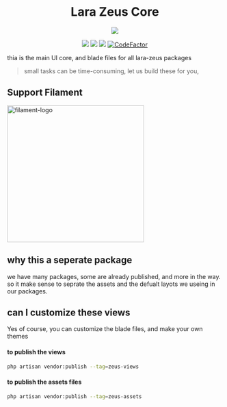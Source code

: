 <h1 align="center">Lara Zeus Core</h1>

<p align="center">
<a href="https://larazeus.com"><img src="https://larazeus.com/images/core-docs.png" /></a>
</p>

<p align="center">
<a href="https://packagist.org/packages/lara-zeus/core"><img src="https://img.shields.io/packagist/v/lara-zeus/core?style=flat-square" /></a>
<a href="https://packagist.org/packages/lara-zeus/core"><img src="https://img.shields.io/packagist/dt/lara-zeus/core?style=flat-square" /></a>
<a href="https://github.com/lara-zeus/core"><img src="https://img.shields.io/github/stars/lara-zeus/core?style=flat-square" /></a>
<a href="https://www.codefactor.io/repository/github/lara-zeus/core"><img src="https://www.codefactor.io/repository/github/lara-zeus/core/badge" alt="CodeFactor" /></a>
</p>

thia is the main UI core, and blade files for all lara-zeus packages
>small tasks can be time-consuming, let us build these for you,

## Support Filament

<a href="https://github.com/sponsors/danharrin">
<img width="320" alt="filament-logo" src="https://filamentadmin.com/images/sponsor-banner.jpg">
</a>

## why this a seperate package
we have many packages, some are already published, and more in the way.
so it make sense to seprate the assets and the defualt layots we useing in our packages.

## can I customize these views
Yes of course, you can customize the blade files, and make your own themes

#### to publish the views
```bash
php artisan vendor:publish --tag=zeus-views
```
#### to publish the assets files
```bash
php artisan vendor:publish --tag=zeus-assets
```
